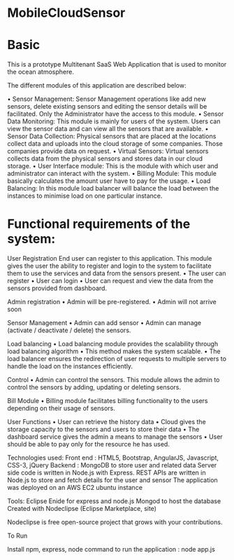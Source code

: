 # MobileCloudSensor

# Basic

This is a prototype Multitenant SaaS Web Application that is used to monitor the ocean atmosphere. 

The different modules of this application are described below:

•	Sensor Management: Sensor Management operations like add new sensors, delete existing sensors and editing the sensor details will be facilitated. Only the Administrator have the access to this module.
•	Sensor Data Monitoring: This module is mainly for users of the system. Users can view the sensor data and can view all the sensors that are available.
•	Sensor Data Collection: Physical sensors that are placed at the locations collect data and uploads into the cloud storage of some companies. Those companies provide data on request.
•	Virtual Sensors: Virtual sensors collects data from the physical sensors and stores data in our cloud storage.
•	User Interface module:  This is the module with which user and administrator can interact with the system.
•	Billing Module: This module basically calculates the amount user have to pay for the usage.
•	Load Balancing: In this module load balancer will balance the load between the instances to minimise load on one particular instance.

# Functional requirements of the system:

User Registration
End user can register to this application. This module gives the user the ability to register and login to the system to facilitate them to use  the services and data from the sensors present. 
•	The user can register 
•	User can login 
•	User can request and view the data from the sensors provided from dashboard. 

Admin registration
•	Admin will be pre-registered. 
• Admin will not arrive soon

Sensor Management
•	Admin can add sensor 
•	Admin can manage (activate / deactivate / delete) the sensors. 

Load balancing 
•	Load balancing module provides the scalability through load balancing algorithm
•	This method makes the system scalable.
•	The load balancer ensures the redirection of user requests to multiple servers to handle the load on the instances efficiently.

Control
• Admin can control the sensors. This module allows the admin to control the sensors by adding, updating or deleting sensors.

Bill Module
• Billing module facilitates billing functionality to the users depending on their usage of sensors.

User Functions
• User can retrieve the history data
• Cloud gives the storage capacity to the sensors and users to store their data
• The dashboard service gives the admin a means to manage the sensors
• User should be able to pay only for the resource he has used.

Technologies used:
Front end : HTML5, Bootstrap, AngularJS, Javascript, CSS-3, jQuery
Backend : MongoDB to store user and related data
Server side code is written in Node.js with Express.
REST APIs are written in Node.js to store and fetch details for the user and sensor
The application was deployed on an AWS EC2 ubuntu instance

Tools:
Eclipse Enide for express and node.js
Mongod to host the database
Created with Nodeclipse (Eclipse Marketplace, site)

Nodeclipse is free open-source project that grows with your contributions.

To Run

Install npm, express, node
command to run the application : node app.js
